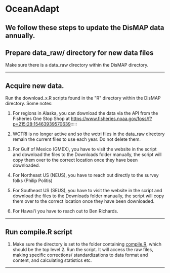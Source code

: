 # OceanAdapt

We follow these steps to update the DisMAP data annually.
---
## Prepare data_raw/ directory for new data files ###
Make sure there is a data_raw directory within the DisMAP directory.

---
## Acquire new data.  ###
Run the download_x.R scripts found in the "R" directory within the DisMAP directory.  Some notes:
1. For regions in Alaska, you can download the data via the API from the Fisheries One Stop Shop at https://www.fisheries.noaa.gov/foss/f?p=215:28:15463939570639::::: 

2. WCTRI is no longer active and so the wctri files in the data_raw directory remain the current files to use each year.  Do not delete them.

3. For Gulf of Mexico (GMEX), you have to visit the website in the script and download the files to the Downloads folder manually, the script will copy them over to the correct location once they have been downloaded.

4. For Northeast US (NEUS), you have to reach out directly to the survey folks (Philip Politis)

5. For Southeast US (SEUS), you have to visit the website in the script and download the files to the Downloads folder manually, the script will copy them over to the correct location once they have been downloaded.

6. For Hawai'i you have to reach out to Ben Richards. 

---
## Run compile.R script ###
   1. Make sure the directory is set to the folder containing [compile.R](https://github.com/mpinsky/OceanAdapt/blob/master/compile.R), which should be the top level
    2. Run the script. It will access the raw files, making specific corrections/ standardizations to data format and content, and calculating statistics etc.
---
